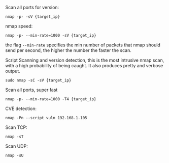 Scan all ports for version:

`nmap -p- -sV {target_ip}`

nmap speed:

```
nmap -p- --min-rate=1000 -sV {target_ip}
```

the flag `--min-rate` specifies the min number of packets that nmap should send per second, the higher the number the faster the scan.

Script Scanning and version detection, this is the most intrusive nmap scan, with a high probability of being caught. It also produces pretty and verbose output. 

```
sudo nmap -sC -sV {target_ip}
```

Scan all ports, super fast

```
nmap -p- --min-rate=1000 -T4 {target_ip}
```

CVE detection:

```
nmap -Pn --script vuln 192.168.1.105
```

Scan TCP:
```
nmap -sT
```

Scan UDP:
```
nmap -sU
```



